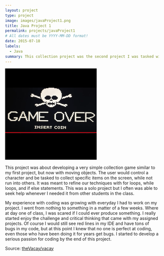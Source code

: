 ```yaml
---
layout: project
type: project
image: images/javaProject1.png
title: Java Project 1
permalink: projects/javaProject1
# All dates must be YYYY-MM-DD format!
date: 2015-07-18
labels:
  - Java
summary: This collection project was the second project I was tasked with as an ICS student.  
---
```


<div class="ui small rounded images">
  <img class="ui image" src="../images/javaProject2.png ">
</div>

This project was about developing a very simple collection game similar to my first project, but now with moving objects. The user would control a character and be tasked to collect specific items on the screen, while not run into others. It was meant to refine our techniques with for loops, while loops, and if else statements. This was a solo project but I often was able to seek help whenever I needed it from other students in the class. 

My experience with coding was growing with everyday I had to work on my project. I went from nothing to something in a matter of a few weeks. Where at day one of class, I was scared if I could ever produce something. I really started enjoy the challenge and critical thinking that came with my assigned projects. Of course I would still see red lines in my IDE and have tons of bugs in my code, but at this point I knew that no one is perfect at coding, even those who have been doing it for years get bugs. I started to develop a serious passion for coding by the end of this project.

Source: <a href="https://www.youtube.com/watch?v=K8UMINtRM2g"><i class="large github icon"></i>theVacay/vacay</a>
